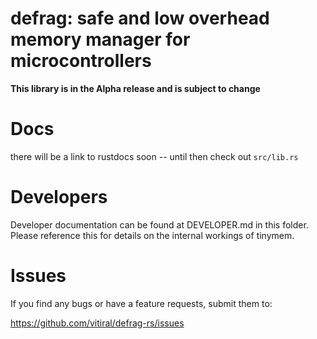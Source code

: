 # defrag: safe and low overhead memory manager for microcontrollers

**This library is in the Alpha release and is subject to change**

# Docs
there will be a link to rustdocs soon -- until then check out `src/lib.rs`

# Developers

Developer documentation can be found at DEVELOPER.md in this folder. Please reference
this for details on the internal workings of tinymem.

# Issues
If you find any bugs or have a feature requests, submit them to:

https://github.com/vitiral/defrag-rs/issues
